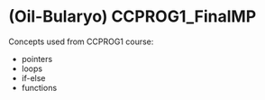 # (Oil-Bularyo) CCPROG1_FinalMP
Concepts used from CCPROG1 course: 
* pointers
* loops
* if-else
* functions
